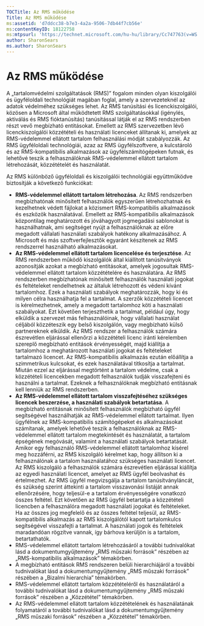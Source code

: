 ```yaml
---
TOCTitle: Az RMS működése
Title: Az RMS működése
ms:assetid: 'd7ddcc38-b7e3-4a2a-9506-7db44f7cb56e'
ms:contentKeyID: 18122758
ms:mtpsurl: 'https://technet.microsoft.com/hu-hu/library/Cc747763(v=WS.10)'
author: SharonSears
ms.author: SharonSears
---
```


Az RMS működése
===============

A „tartalomvédelmi szolgáltatások (RMS)” fogalom minden olyan kiszolgálói és ügyféloldali technológiát magában foglal, amely a szervezeteknél az adatok védelméhez szükséges lehet. Az RMS tanúsítási és licenckiszolgálói, közösen a Microsoft által működtetett RMS szolgáltatásokkal (igénylés, aktiválás és RMS fióktanúsítás) tanúsítással látják el az RMS rendszerben részt vevő megbízható entitásokat. Emellett az RMS szervezetben lévő licenckiszolgálói közzétételi és használati licenceket állítanak ki, amelyek az RMS-védelemmel ellátott tartalom felhasználási módját szabályozzák. Az RMS ügyféloldali technológiái, azaz az RMS ügyfélszoftvere, a kulcstároló és az RMS-kompatibilis alkalmazások az ügyfélszámítógépeken futnak, és lehetővé teszik a felhasználóknak RMS-védelemmel ellátott tartalom létrehozását, közzétételét és használatát.

Az RMS különböző ügyféloldali és kiszolgálói technológiái együttműködve biztosítják a következő funkciókat:

-   **RMS-védelemmel ellátott tartalom létrehozása**. Az RMS rendszerben megbízhatónak minősített felhasználók egyszerűen létrehozhatnak és kezelhetnek védett fájlokat a közismert RMS-kompatibilis alkalmazások és eszközök használatával. Emellett az RMS-kompatibilis alkalmazások központilag meghatározott és jóváhagyott jogmegadási sablonokat is használhatnak, ami segítséget nyújt a felhasználóknak az előre megadott vállalati használati szabályok hatékony alkalmazásához. A Microsoft és más szoftverfejlesztők egyaránt készítenek az RMS rendszerrel használható alkalmazásokat.
-   **Az RMS-védelemmel ellátott tartalom licencelése és terjesztése**. Az RMS rendszerben működő kiszolgálók által kiállított tanúsítványok azonosítják azokat a megbízható entitásokat, amelyek jogosultak RMS-védelemmel ellátott tartalom közzétételére és használatára. Az RMS rendszerben megbízhatónak minősített felhasználók használati jogokat és feltételeket rendelhetnek az általuk létrehozott és védeni kívánt tartalomhoz. Ezek a használati szabályok meghatározzák, hogy ki és milyen célra használhatja fel a tartalmat. A szerzők közzétételi licencet is kérelmezhetnek, amely a megadott tartalomhoz köti a használati szabályokat. Ezt követően terjeszthetik a tartalmat, például úgy, hogy elküldik a szervezet más felhasználóinak, hogy vállalati használat céljából közzéteszik egy belső kiszolgálón, vagy megbízható külső partnereknek elküldik.
    Az RMS rendszer a felhasználók számára észrevétlen eljárással ellenőrzi a közzétételi licenc iránti kérelemben szereplő megbízható entitások érvényességét, majd kiállítja a tartalomhoz a meghatározott használati jogokat és feltételeket tartalmazó licencet. Az RMS-kompatibilis alkalmazás ezután előállítja a szimmetrikus kulcsokat, és ezek használatával titkosítja a tartalmat. Miután ezzel az eljárással megtörtént a tartalom védelme, csak a közzétételi licencekben megadott felhasználók tudják visszafejteni és használni a tartalmat. Ezeknek a felhasználóknak megbízható entitásnak kell lenniük az RMS rendszerben.
-   **Az RMS-védelemmel ellátott tartalom visszafejtéséhez szükséges licencek beszerzése, a használati szabályok betartatása**. A megbízható entitásnak minősített felhasználók megbízható ügyfél segítségével használhatják az RMS-védelemmel ellátott tartalmat. Ilyen ügyfélnek az RMS-kompatibilis számítógépeket és alkalmazásokat számítanak, amelyek lehetővé teszik a felhasználóknak az RMS-védelemmel ellátott tartalom megtekintését és használatát, a tartalom épségének megóvását, valamint a használati szabályok betartatását. Amikor egy felhasználó RMS-védelemmel ellátott tartalomhoz kísérel meg hozzáférni, az RMS kiszolgáló kérelmet kap, hogy állítson ki a felhasználónak a tartalom használatához szükséges használati licencet.
    Az RMS kiszolgáló a felhasználók számára észrevétlen eljárással kiállítja az egyedi használati licencet, amelyet az RMS ügyfél beolvashat és értelmezhet. Az RMS ügyfél megvizsgálja a tartalom tanúsítványláncát, és szükség szerint áttekinti a tartalom visszavonási listáját annak ellenőrzésére, hogy teljesül-e a tartalom érvényességére vonatkozó összes feltétel. Ezt követően az RMS ügyfél betartatja a közzétételi licencben a felhasználóra megadott használati jogokat és feltételeket. Ha az összes jog megfelelő és az összes feltétel teljesül, az RMS-kompatibilis alkalmazás az RMS kiszolgálótól kapott tartalomkulcs segítségével visszafejti a tartalmat. A használati jogok és feltételek maradandóan rögzítve vannak, így bárhova kerüljön is a tartalom, betartathatók.
-   RMS-védelemmel ellátott tartalom létrehozásáról a további tudnivalókat lásd a dokumentumgyűjtemény „RMS műszaki források” részében az „RMS-kompatibilis alkalmazások” témakörben.
-   A megbízható entitások RMS rendszeren belüli hierarchiájáról a további tudnivalókat lásd a dokumentumgyűjtemény „RMS műszaki források” részében a „Bizalmi hierarchia” témakörben.
-   RMS-védelemmel ellátott tartalom közzétételéről és használatáról a további tudnivalókat lásd a dokumentumgyűjtemény „RMS műszaki források” részében a „Közzététel” témakörben.
-   Az RMS-védelemmel ellátott tartalom közzétételének és használatának folyamatáról a további tudnivalókat lásd a dokumentumgyűjtemény „RMS műszaki források” részében a „Közzététel” témakörben.
